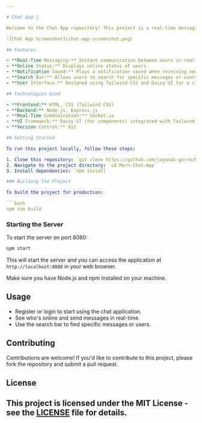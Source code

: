 ```yaml
---

# Chat App 💬

Welcome to the Chat App repository! This project is a real-time messaging application built with Socket.io for instant communication between users.

![Chat App Screenshot](chat-app-screenshot.png)

## Features

- **Real-Time Messaging:** Instant communication between users in real-time.
- **Online Status:** Displays online status of users.
- **Notification Sound:** Plays a notification sound when receiving new messages.
- **Search Bar:** Allows users to search for specific messages or users.
- **User Interface:** Designed using Tailwind CSS and Daisy UI for a clean and responsive user interface.

## Technologies Used

- **Frontend:** HTML, CSS (Tailwind CSS)
- **Backend:** Node.js, Express.js
- **Real-Time Communication:** Socket.io
- **UI Framework:** Daisy UI (for components) integrated with Tailwind CSS
- **Version Control:** Git

## Getting Started

To run this project locally, follow these steps:

1. Clone this repository: `git clone https://github.com/jayasai-gorre/Mern-Chat-App.git`
2. Navigate to the project directory: `cd Mern-Chat-App`
3. Install dependencies: `npm install`

### Building the Project

To build the project for production:

```bash
npm run build
```

### Starting the Server

To start the server on port 8080:

```bash
npm start
```

This will start the server and you can access the application at `http://localhost:8080` in your web browser.

Make sure you have Node.js and npm installed on your machine.

## Usage

- Register or login to start using the chat application.
- See who's online and send messages in real-time.
- Use the search bar to find specific messages or users.

## Contributing

Contributions are welcome! If you'd like to contribute to this project, please fork the repository and submit a pull request.

## License

This project is licensed under the MIT License - see the [LICENSE](LICENSE) file for details.
---
```

